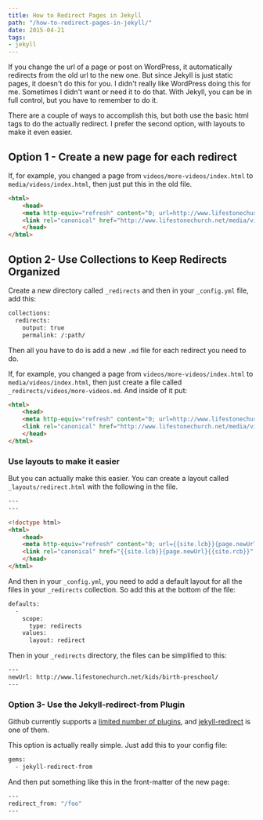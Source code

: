 ```yaml
---
title: How to Redirect Pages in Jekyll
path: "/how-to-redirect-pages-in-jekyll/"
date: 2015-04-21
tags:
- jekyll
---
```


If you change the url of a page or post on WordPress, it automatically redirects from the old url to the new one. But since Jekyll is just static pages, it doesn't do this for you. I didn't really like WordPress doing this for me. Sometimes I didn't want or need it to do that. With Jekyll, you can be in full control, but you have to remember to do it.

There are a couple of ways to accomplish this, but both use the basic html tags to do the actually redirect. I prefer the second option, with layouts to make it even easier.

## Option 1 - Create a new page for each redirect

If, for example, you changed a page from `videos/more-videos/index.html` to `media/videos/index.html`, then just put this in the old file.

```html
<html>
    <head>
	<meta http-equiv="refresh" content="0; url=http://www.lifestonechurch.net/media/videos/">
	<link rel="canonical" href="http://www.lifestonechurch.net/media/videos/" />
    </head>
</html>
```

## Option 2- Use Collections to Keep Redirects Organized

Create a new directory called `_redirects` and then in your `_config.yml` file, add this:

```bash
collections:
  redirects:
    output: true
    permalink: /:path/
```

Then all you have to do is add a new `.md` file for each redirect you need to do.

If, for example, you changed a page from `videos/more-videos/index.html` to `media/videos/index.html`, then just create a file called `_redirects/videos/more-videos.md`. And inside of it put:

```html
<html>
    <head>
	<meta http-equiv="refresh" content="0; url=http://www.lifestonechurch.net/media/videos/">
	<link rel="canonical" href="http://www.lifestonechurch.net/media/videos/" />
    </head>
</html>
```

### Use layouts to make it easier

But you can actually make this easier. You can create a layout called `_layouts/redirect.html` with the following in the file.

```html
---
---

<!doctype html>
<html>
    <head>
	<meta http-equiv="refresh" content="0; url={{site.lcb}}{page.newUrl}{{site.rcb}}">
	<link rel="canonical" href="{{site.lcb}}{page.newUrl}{{site.rcb}}" />
    </head>
</html>
```

And then in your `_config.yml`, you need to add a default layout for all the files in your `_redirects` collection. So add this at the bottom of the file:

```bash
defaults:
  -
    scope:
      type: redirects
    values:
      layout: redirect
```

Then in your `_redirects` directory, the files can be simplified to this:

```bash
---
newUrl: http://www.lifestonechurch.net/kids/birth-preschool/
---
```

### Option 3- Use the Jekyll-redirect-from Plugin

Github currently supports a [limited number of plugins](https://help.github.com/articles/using-jekyll-plugins-with-github-pages/), and [jekyll-redirect](https://help.github.com/articles/redirects-on-github-pages/) is one of them.

This option is actually really simple. Just add this to your config file:

```bash
gems:
  - jekyll-redirect-from
```

And then put something like this in the front-matter of the new page:

```bash
---
redirect_from: "/foo"
---
```
